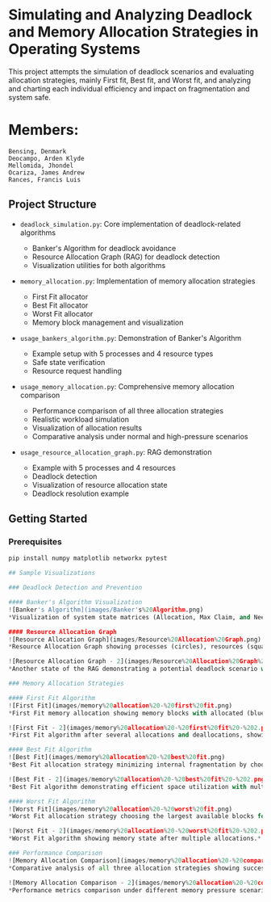 # Simulating and Analyzing Deadlock and Memory Allocation Strategies in Operating Systems

  This project attempts the simulation of deadlock scenarios and evaluating allocation strategies, mainly First fit, Best fit, and Worst fit, and analyzing and charting each individual efficiency and impact on fragmentation and system safe.

# Members:
    Bensing, Denmark
    Deocampo, Arden Klyde
    Mellomida, Jhondel
    Ocariza, James Andrew
    Rances, Francis Luis

## Project Structure

- `deadlock_simulation.py`: Core implementation of deadlock-related algorithms
  - Banker's Algorithm for deadlock avoidance
  - Resource Allocation Graph (RAG) for deadlock detection
  - Visualization utilities for both algorithms

- `memory_allocation.py`: Implementation of memory allocation strategies
  - First Fit allocator
  - Best Fit allocator
  - Worst Fit allocator
  - Memory block management and visualization

- `usage_bankers_algorithm.py`: Demonstration of Banker's Algorithm
  - Example setup with 5 processes and 4 resource types
  - Safe state verification
  - Resource request handling

- `usage_memory_allocation.py`: Comprehensive memory allocation comparison
  - Performance comparison of all three allocation strategies
  - Realistic workload simulation
  - Visualization of allocation results
  - Comparative analysis under normal and high-pressure scenarios

- `usage_resource_allocation_graph.py`: RAG demonstration
  - Example with 5 processes and 4 resources
  - Deadlock detection
  - Visualization of resource allocation state
  - Deadlock resolution example

## Getting Started

### Prerequisites
```python
pip install numpy matplotlib networkx pytest

## Sample Visualizations

### Deadlock Detection and Prevention

#### Banker's Algorithm Visualization
![Banker's Algorithm](images/Banker's%20Algorithm.png)
*Visualization of system state matrices (Allocation, Max Claim, and Need) in Banker's Algorithm. The heatmap shows resource distribution across processes.*

#### Resource Allocation Graph
![Resource Allocation Graph](images/Resource%20Allocation%20Graph.png)
*Resource Allocation Graph showing processes (circles), resources (squares), request edges (dashed red), and allocation edges (solid blue).*

![Resource Allocation Graph - 2](images/Resource%20Allocation%20Graph%20-%202.png)
*Another state of the RAG demonstrating a potential deadlock scenario with circular wait condition.*

### Memory Allocation Strategies

#### First Fit Algorithm
![First Fit](images/memory%20allocation%20-%20first%20fit.png)
*First Fit memory allocation showing memory blocks with allocated (blue) and free (grey) segments.*

![First Fit - 2](images/memory%20allocation%20-%20first%20fit%20-%202.png)
*First Fit algorithm after several allocations and deallocations, showing potential fragmentation.*

#### Best Fit Algorithm
![Best Fit](images/memory%20allocation%20-%20best%20fit.png)
*Best Fit allocation strategy minimizing internal fragmentation by choosing the closest matching free block.*

![Best Fit - 2](images/memory%20allocation%20-%20best%20fit%20-%202.png)
*Best Fit algorithm demonstrating efficient space utilization with multiple processes.*

#### Worst Fit Algorithm
![Worst Fit](images/memory%20allocation%20-%20worst%20fit.png)
*Worst Fit allocation strategy choosing the largest available blocks for allocation.*

![Worst Fit - 2](images/memory%20allocation%20-%20worst%20fit%20-%202.png)
*Worst Fit algorithm showing memory state after multiple allocations.*

### Performance Comparison
![Memory Allocation Comparison](images/memory%20allocation%20-%20comparison%20-%202.png)
*Comparative analysis of all three allocation strategies showing successful allocations, fragmentation percentage, and search times.*

![Memory Allocation Comparison - 2](images/memory%20allocation%20-%20comparisonpng.png)
*Performance metrics comparison under different memory pressure scenarios.*
